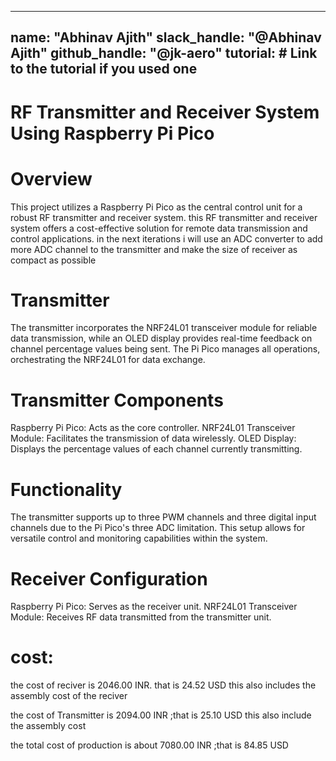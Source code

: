 
---
name: "Abhinav Ajith"
slack_handle: "@Abhinav Ajith"
github_handle: "@jk-aero"
tutorial: # Link to the tutorial if you used one
---


# RF Transmitter and Receiver System Using Raspberry Pi Pico

# Overview
This project utilizes a Raspberry Pi Pico as the central control unit for a robust RF transmitter and receiver system. this RF transmitter and receiver system offers a cost-effective solution for remote data transmission and control applications.
in the next iterations i will use an ADC converter to add more ADC channel to the transmitter and make the size of receiver as compact as possible

# Transmitter
The transmitter incorporates the NRF24L01 transceiver module for reliable data transmission, 
while an OLED display provides real-time feedback on channel percentage values being sent. 
The Pi Pico manages all operations, orchestrating the NRF24L01 for data exchange.

# Transmitter Components
Raspberry Pi Pico: Acts as the core controller.
NRF24L01 Transceiver Module: Facilitates the transmission of data wirelessly.
OLED Display: Displays the percentage values of each channel currently transmitting.

# Functionality
The transmitter supports up to three PWM channels and three digital input channels due to the Pi Pico's three ADC limitation.
This setup allows for versatile control and monitoring capabilities within the system.

# Receiver Configuration
Raspberry Pi Pico: Serves as the receiver unit.
NRF24L01 Transceiver Module: Receives RF data transmitted from the transmitter unit.

# cost: 
the cost of reciver is 2046.00 INR. that is 24.52 USD  this also includes the assembly cost of the reciver 

the cost of Transmitter is 2094.00 INR ;that is 25.10 USD this also include the assembly cost

the total cost of production is about 7080.00 INR ;that is 84.85 USD  
